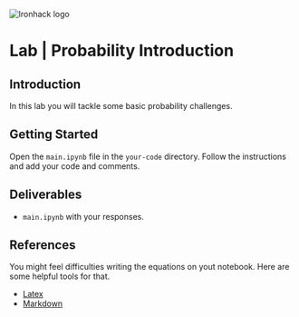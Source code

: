 ![Ironhack logo](https://i.imgur.com/1QgrNNw.png)

# Lab | Probability Introduction

## Introduction

In this lab you will tackle some basic probability challenges. 

## Getting Started

Open the `main.ipynb` file in the `your-code` directory. Follow the instructions and add your code and comments.

## Deliverables

- `main.ipynb` with your responses.

## References
 You might feel difficulties writing the equations on yout notebook. Here are some helpful tools for that.
- [Latex](https://www.codecogs.com/latex/eqneditor.php)
- [Markdown](https://github.com/adam-p/markdown-here/wiki/Markdown-Cheatsheet)